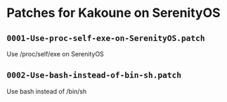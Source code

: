 # Patches for Kakoune on SerenityOS

## `0001-Use-proc-self-exe-on-SerenityOS.patch`

Use /proc/self/exe on SerenityOS

## `0002-Use-bash-instead-of-bin-sh.patch`

Use bash instead of /bin/sh
